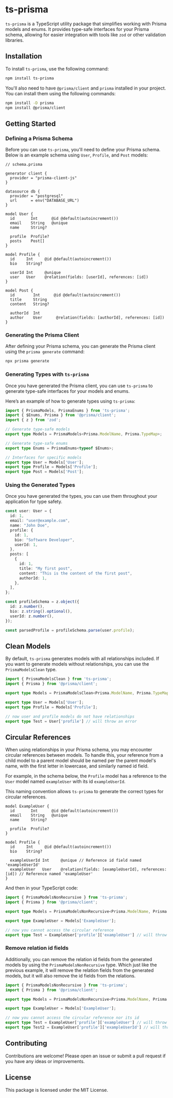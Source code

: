 # ts-prisma

`ts-prisma` is a TypeScript utility package that simplifies working with Prisma models and enums. It provides type-safe interfaces for your Prisma schema, allowing for easier integration with tools like `zod` or other validation libraries.

## Installation

To install `ts-prisma`, use the following command:

```bash
npm install ts-prisma
```

You'll also need to have `@prisma/client` and `prisma` installed in your project. You can install them using the following commands:

```bash
npm install -D prisma
npm install @prisma/client
```

## Getting Started

### Defining a Prisma Schema

Before you can use `ts-prisma`, you'll need to define your Prisma schema. Below is an example schema using `User`, `Profile`, and `Post` models:

```prisma
// schema.prisma

generator client {
  provider = "prisma-client-js"
}

datasource db {
  provider = "postgresql"
  url      = env("DATABASE_URL")
}

model User {
  id       Int      @id @default(autoincrement())
  email    String   @unique
  name     String?

  profile  Profile?
  posts    Post[]
}

model Profile {
  id     Int     @id @default(autoincrement())
  bio    String?

  userId Int     @unique
  user   User    @relation(fields: [userId], references: [id])
}

model Post {
  id        Int      @id @default(autoincrement())
  title     String
  content   String?

  authorId  Int
  author    User      @relation(fields: [authorId], references: [id])
}
```

### Generating the Prisma Client

After defining your Prisma schema, you can generate the Prisma client using the `prisma generate` command:

```bash
npx prisma generate
```

### Generating Types with `ts-prisma`

Once you have generated the Prisma client, you can use `ts-prisma` to generate type-safe interfaces for your models and enums.

Here’s an example of how to generate types using `ts-prisma`:

```typescript
import { PrismaModels, PrismaEnums } from 'ts-prisma';
import { $Enums, Prisma } from '@prisma/client';
import { z } from 'zod';

// Generate type-safe models
export type Models = PrismaModels<Prisma.ModelName, Prisma.TypeMap>;

// Generate type-safe enums
export type Enums = PrismaEnums<typeof $Enums>;

// Interfaces for specific models
export type User = Models['User'];
export type Profile = Models['Profile'];
export type Post = Models['Post'];
```

### Using the Generated Types

Once you have generated the types, you can use them throughout your application for type safety.

```typescript
const user: User = {
  id: 1,
  email: "user@example.com",
  name: "John Doe",
  profile: {
    id: 1,
    bio: "Software Developer",
    userId: 1,
  },
  posts: [
    {
      id: 1,
      title: "My first post",
      content: "This is the content of the first post",
      authorId: 1,
    },
  ],
};

const profileSchema = z.object({
  id: z.number(),
  bio: z.string().optional(),
  userId: z.number(),
});

const parsedProfile = profileSchema.parse(user.profile);
```

## Clean Models

By default, `ts-prisma` generates models with all relationships included. If you want to generate models without relationships, you can use the `PrismaModelsClean` type.

```typescript
import { PrismaModelsClean } from 'ts-prisma';
import { Prisma } from '@prisma/client';

export type Models = PrismaModelsClean<Prisma.ModelName, Prisma.TypeMap>;

export type User = Models['User'];
export type Profile = Models['Profile'];

// now user and profile models do not have relationships
export type Test = User['profile'] // will throw an error
```

## Circular References

When using relationships in your Prisma schema, you may encounter circular references between models. To handle this, your reference from a child model to a parent model should be named per the parent model's name, with the first letter in lowercase, and similarly named id field.

For example, in the schema below, the `Profile` model has a reference to the `User` model named `exampleUser` with its id `exampleUserId`.

This naming convention allows `ts-prisma` to generate the correct types for circular references.

```prisma
model ExampleUser {
  id       Int      @id @default(autoincrement())
  email    String   @unique
  name     String?

  profile  Profile?
}

model Profile {
  id     Int     @id @default(autoincrement())
  bio    String?

  exampleUserId Int     @unique // Reference id field named 'exampleUserId'
  exampleUser   User    @relation(fields: [exampleUserId], references: [id]) // Reference named 'exampleUser'
}
```

And then in your TypeScript code:

```typescript
import { PrismaModelsNonRecursive } from 'ts-prisma';
import { Prisma } from '@prisma/client';

export type Models = PrismaModelsNonRecursive<Prisma.ModelName, Prisma.TypeMap>;

export type ExampleUser = Models['ExampleUser'];

// now you cannot access the circular reference
export type Test = ExampleUser['profile']['exampleUser'] // will throw an error
```

### Remove relation id fields

Additionally, you can remove the relation id fields from the generated models by using the `PrismaModelsNonRecursive` type. Which just like the previous example, it will remove the relation fields from the generated models, but it will also remove the id fields from the relations.

```typescript
import { PrismaModelsNonRecursive } from 'ts-prisma';
import { Prisma } from '@prisma/client';

export type Models = PrismaModelsNonRecursive<Prisma.ModelName, Prisma.TypeMap, true>;

export type ExampleUser = Models['ExampleUser'];

// now you cannot access the circular reference nor its id
export type Test = ExampleUser['profile']['exampleUser'] // will throw an error
export type Test2 = ExampleUser['profile']['exampleUserId'] // will throw an error as well
```

## Contributing

Contributions are welcome! Please open an issue or submit a pull request if you have any ideas or improvements.

## License

This package is licensed under the MIT License.